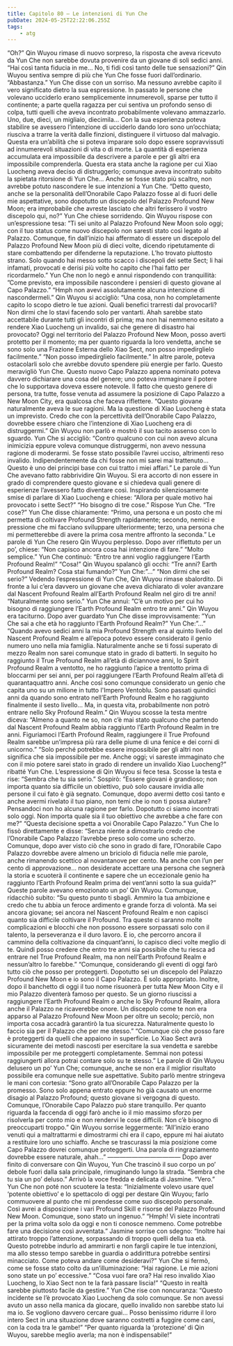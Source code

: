 ```yaml
---
title: Capitolo 80 – Le intenzioni di Yun Che
pubDate: 2024-05-25T22:22:06.255Z
tags:
    - atg
---
```



“Oh?” Qin Wuyou rimase di nuovo sorpreso, la risposta che aveva ricevuto da Yun Che non sarebbe dovuta provenire da un giovane di soli sedici anni.
“Hai così tanta fiducia in me… No, ti fidi così tanto delle tue sensazioni?” Qin Wuyou sentiva sempre di più che Yun Che fosse fuori dall’ordinario.
“Abbastanza.” Yun Che disse con un sorriso. Ma nessuno avrebbe capito il vero significato dietro la sua espressione. In passato le persone che volevano ucciderlo erano semplicemente innumerevoli, sparse per tutto il continente; a parte quella ragazza per cui sentiva un profondo senso di colpa, tutti quelli che aveva incontrato probabilmente volevano ammazzarlo.
Uno, due, dieci, un migliaio, diecimila… Con la sua esperienza poteva stabilire se avessero l’intenzione di ucciderlo dando loro sono un’occhiata; riusciva a trarre la verità dalle finzioni, distinguere il virtuoso dal malvagio. Questa era un’abilità che si poteva imparare solo dopo essere sopravvissuti ad innumerevoli situazioni di vita o di morte. La quantità di esperienza accumulata era impossibile da descrivere a parole e per gli altri era impossibile comprenderla.
Questa era stata anche la ragione per cui Xiao Luocheng aveva deciso di distruggerlo; comunque aveva incontrato subito la spietata ritorsione di Yun Che… Anche se fosse stato più scaltro, non avrebbe potuto nascondere le sue intenzioni a Yun Che.
“Detto questo, anche se la personalità dell’Onorabile Capo Palazzo fosse al di fuori delle mie aspettative, sono dopotutto un discepolo del Palazzo Profound New Moon; era improbabile che avreste lasciato che altri ferissero il vostro discepolo qui, no?” Yun Che chiese sorridendo.
Qin Wuyou rispose con un’espressione tesa: ”Ti sei unito al Palazzo Profound New Moon solo oggi; con il tuo status come nuovo discepolo non saresti stato così legato al Palazzo. Comunque, fin dall’inizio hai affermato di essere un discepolo del Palazzo Profound New Moon più di dieci volte, dicendo ripetutamente di stare combattendo per difenderne la reputazione. L’ho trovato piuttosto strano. Solo quando hai messo sotto scacco i discepoli dei sette Sect; li hai infamati, provocati e derisi più volte ho capito che l’hai fatto per ricordarmelo.”
Yun Che non lo negò e annuì rispondendo con tranquillità: ”Come previsto, era impossibile nascondere i pensieri di questo giovane al Capo Palazzo.”
“Hmph non avevi assolutamente alcuna intenzione di nascondermeli.” Qin Wuyou si accigliò: “Una cosa, non ho completamente capito lo scopo dietro le tue azioni. Quali benefici trarresti dal provocarli? Non dirmi che lo stavi facendo solo per vantarti. Ahah sarebbe stato accettabile durante tutti gli incontri di prima; ma non hai nemmeno esitato a rendere Xiao Luocheng un invalido, sai che genere di disastro hai provocato?
Oggi nel territorio del Palazzo Profound New Moon, posso averti protetto per il momento; ma per quanto riguarda la loro vendetta, anche se sono solo una Frazione Esterna dello Xiao Sect, non posso impedirglielo facilmente.”
“Non posso impedirglielo facilmente.” In altre parole, poteva ostacolarli solo che avrebbe dovuto spendere più energie per farlo. Questo meravigliò Yun Che. Questo nuovo Capo Palazzo appena nominato poteva davvero dichiarare una cosa del genere; uno poteva immaginare il potere che lo supportava doveva essere notevole.
Il fatto che questo genere di persona, tra tutte, fosse venuta ad assumere la posizione di Capo Palazzo a New Moon City, era qualcosa che faceva riflettere.
“Questo giovane naturalmente aveva le sue ragioni. Ma la questione di Xiao Luocheng è stata un imprevisto. Credo che con la percettività dell’Onorabile Capo Palazzo, dovrebbe essere chiaro che l’intenzione di Xiao Luocheng era di distruggermi.”
Qin Wuyou non parlò e mostrò il suo tacito assenso con lo sguardo.
Yun Che si accigliò: “Contro qualcuno con cui non avevo alcuna inimicizia eppure voleva comunque distruggermi, non avevo nessuna ragione di moderarmi. Se fosse stato possibile l’avrei ucciso, altrimenti reso invalido. Indipendentemente da chi fosse non mi sarei mai trattenuto… Questo è uno dei principi base con cui tratto i miei affari.”
Le parole di Yun Che avevano fatto rabbrividire Qin Wuyou. Si era accorto di non essere in grado di comprendere questo giovane e si chiedeva quali genere di esperienze l’avessero fatto diventare così. Inspirando silenziosamente smise di parlare di Xiao Luocheng e chiese: “Allora per quale motivo hai provocato i sette Sect?”
“Ho bisogno di tre cose.” Rispose Yun Che.
“Tre cose?”
Yun Che disse chiaramente: “Primo, una persona e un posto che mi permetta di coltivare Profound Strength rapidamente; secondo, nemici e pressione che mi facciano sviluppare ulteriormente; terzo, una persona che mi permetterebbe di avere la prima cosa mentre affronto la seconda.”
Le parole di Yun Che resero Qin Wuyou perplesso. Dopo aver riflettuto per un po’, chiese: “Non capisco ancora cosa hai intenzione di fare.”
“Molto semplice.” Yun Che continuò: “Entro tre anni voglio raggiungere l’Earth Profound Realm!”
“Cosa!” Qin Wuyou spalancò gli occhi: “Tre anni? Earth Profound Realm? Cosa stai fumando?”
Yun Che:”…”
“Non dirmi che sei serio?” Vedendo l’espressione di Yun Che, Qin Wuyou rimase sbalordito.
Di fronte a lui c’era davvero un giovane che aveva dichiarato di voler avanzare dal Nascent Profound Realm all’Earth Profound Realm nel giro di tre anni!
“Naturalmente sono serio.” Yun Che annuì: ”C’è un motivo per cui ho bisogno di raggiungere l’Earth Profound Realm entro tre anni.”
Qin Wuyou era taciturno. Dopo aver guardato Yun Che disse improvvisamente: ”Yun Che sai a che età ho raggiunto l’Earth Profound Realm?”
Yun Che:”…”
“Quando avevo sedici anni la mia Profound Strength era al quinto livello del Nascent Profound Realm e all’epoca potevo essere considerato il genio numero uno nella mia famiglia. Naturalmente anche se ti fossi superato di mezzo Realm non sarei comunque stato in grado di batterti.
In seguito ho raggiunto il True Profound Realm all’età di diciannove anni, lo Spirit Profound Realm a ventotto, ne ho raggiunto l’apice a trentotto prima di bloccarmi per sei anni, per poi raggiungere l’Earth Profound Realm all’età di quarantaquattro anni. Anche così sono comunque considerato un genio che capita uno su un milione in tutto l'Impero Ventoblu. Sono passati quindici anni da quando sono entrato nell’Earth Profound Realm e ho raggiunto finalmente il sesto livello… Ma, in questa vita, probabilmente non potrò entrare nello Sky Profound Realm.”
Qin Wuyou scosse la testa mentre diceva: “Almeno a quanto ne so, non c’è mai stato qualcuno che partendo dal Nascent Profound Realm abbia raggiunto l’Earth Profound Realm in tre anni. Figuriamoci l’Earth Profound Realm, raggiungere il True Profound Realm sarebbe un’impresa più rara delle piume di una fenice e dei corni di unicorno.”
“Solo perché potrebbe essere impossibile per gli altri non significa che sia impossibile per me. Anche oggi; vi sareste immaginato che con il mio potere sarei stato in grado di rendere un invalido Xiao Luocheng?” ribatté Yun Che.
L’espressione di Qin Wuyou si fece tesa. Scosse la testa e rise: “Sembra che tu sia serio.” Sospirò: “Essere giovani è grandioso; non importa quanto sia difficile un obiettivo, può solo causare invidia alle persone il cui fato è già segnato. Comunque, dopo avermi detto così tanto e anche avermi rivelato il tuo piano, non temi che io non ti possa aiutare? Pensandoci non ho alcuna ragione per farlo. Dopotutto ci siamo incontrati solo oggi. Non importa quale sia il tuo obiettivo che avrebbe a che fare con me?”
“Questa decisione spetta a voi Onorabile Capo Palazzo.” Yun Che lo fissò direttamente e disse: “Senza niente a dimostrarlo credo che l’Onorabile Capo Palazzo l’avrebbe preso solo come uno scherzo. Comunque, dopo aver visto ciò che sono in grado di fare, l’Onorabile Capo Palazzo dovrebbe avere almeno un briciolo di fiducia nelle mie parole, anche rimanendo scettico al novantanove per cento. Ma anche con l’un per cento di approvazione… non desiderate accettare una persona che segnerà la storia e scuoterà il continente e sapere che un eccezionale genio ha raggiunto l’Earth Profound Realm prima dei vent’anni sotto la sua guida?”
Queste parole avevano emozionato un po’ Qin Wuyou. Comunque, ridacchiò subito: “Su questo punto ti sbagli. Ammiro la tua ambizione e credo che tu abbia un feroce ardimento e grande forza di volontà. Ma sei ancora giovane; sei ancora nel Nascent Profound Realm e non capisci quanto sia difficile coltivare il Profound. Tra queste ci saranno molte complicazioni e blocchi che non possono essere sorpassati solo con il talento, la perseveranza e il duro lavoro. E io, che percorro ancora il cammino della coltivazione da cinquant’anni, lo capisco dieci volte meglio di te. Quindi posso credere che entro tre anni sia possibile che tu riesca ad entrare nel True Profound Realm, ma non nell’Earth Profound Realm e nessun’altro lo farebbe.”
“Comunque, considerando gli eventi di oggi farò tutto ciò che posso per proteggerti. Dopotutto sei un discepolo del Palazzo Profound New Moon e io sono il Capo Palazzo. È solo appropriato. Inoltre, dopo il banchetto di oggi il tuo nome risuonerà per tutta New Moon City e il mio Palazzo diventerà famoso per questo. Se un giorno riuscissi a raggiungere l’Earth Profound Realm o anche lo Sky Profound Realm, allora anche il Palazzo ne ricaverebbe onore. Un discepolo come te non era apparso al Palazzo Profound New Moon per oltre un secolo; perciò, non importa cosa accadrà garantirò la tua sicurezza. Naturalmente questo lo faccio sia per il Palazzo che per me stesso.”
“Comunque ciò che posso fare è proteggerti da quelli che appaiono in superficie. Lo Xiao Sect avrà sicuramente dei metodi nascosti per esercitare la sua vendetta e sarebbe impossibile per me proteggerti completamente. Semmai non potessi raggiungerti allora potrai contare solo su te stesso.”
Le parole di Qin Wuyou delusero un po’ Yun Che; comunque, anche se non era il miglior risultato possibile era comunque nelle sue aspettative. Subito parlò mentre stringeva le mani con cortesia: “Sono grato all’Onorabile Capo Palazzo per la promesso. Sono solo appena entrato eppure ho già causato un enorme disagio al Palazzo Profound; questo giovane si vergogna di questo. Comunque, l’Onorabile Capo Palazzo può stare tranquillo. Per quanto riguarda la faccenda di oggi farò anche io il mio massimo sforzo per risolverla per conto mio e non rendervi le cose difficili. Non c’è bisogno di preoccuparti troppo.” Qin Wuyou sorrise leggermente: ”All’inizio erano venuti qui a maltrattarmi e dimostrarmi chi era il capo, eppure mi hai aiutato a restituire loro uno schiaffo. Anche se trascurassi la mia posizione come Capo Palazzo dovrei comunque proteggerti. Una parola di ringraziamento dovrebbe essere naturale, ahah…”
————————————
Dopo aver finito di conversare con Qin Wuyou, Yun Che trascinò il suo corpo un po’ debole fuori dalla sala principale, rimuginando lungo la strada.
“Sembra che tu sia un po’ deluso.” Arrivò la voce fredda e delicata di Jasmine.
“Vero.” Yun Che non poté non scuotere la testa: “Inizialmente volevo usare quel ‘potente obiettivo’ e lo spettacolo di oggi per destare Qin Wuyou; farlo commuovere al punto che mi prendesse come suo discepolo personale. Così avrei a disposizione i vari Profound Skill e risorse del Palazzo Profound New Moon. Comunque, sono stato un ingenuo.”
“Hmph! Vi siete incontrati per la prima volta solo da oggi e non ti conosce nemmeno. Come potrebbe fare una decisione così avventata.” Jasmine sorrise con sdegno: “Inoltre hai attirato troppo l’attenzione, sorpassando di troppo quelli della tua età. Questo potrebbe indurlo ad ammirarti e non fargli capire le tue intenzioni, ma allo stesso tempo sarebbe in guardia o addirittura potrebbe sentirsi minacciato. Come poteva andare come desideravi?”
Yun Che si fermò, come se fosse stato colto da un’illuminazione: “Hai ragione. Le mie azioni sono state un po’ eccessive.”
“Cosa vuoi fare ora? Hai reso invalido Xiao Luocheng, lo Xiao Sect non te la farà passare liscia!”
“Questo in realtà sarebbe piuttosto facile da gestire.” Yun Che rise con noncuranza: “Questo incidente se l’è provocato Xiao Luocheng da solo comunque. Se non avessi avuto un asso nella manica da giocare, quello invalido non sarebbe stato lui ma io. Se vogliono davvero cercare guai… Posso benissimo ridurre il loro intero Sect in una situazione dove saranno costretti a fuggire come cani, con la coda tra le gambe!”
“Per quanto riguarda la ‘protezione’ di Qin Wuyou, sarebbe meglio averla; ma non è indispensabile!”



